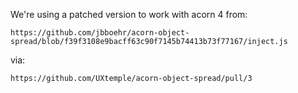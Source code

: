 We're using a patched version to work with acorn 4 from:

    https://github.com/jbboehr/acorn-object-spread/blob/f39f3108e9bacff63c90f7145b74413b73f77167/inject.js

via:

    https://github.com/UXtemple/acorn-object-spread/pull/3